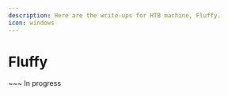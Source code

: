 ```yaml
---
description: Here are the write-ups for HTB machine, Fluffy.
icon: windows
---
```


# Fluffy

\~\~\~ In progress
